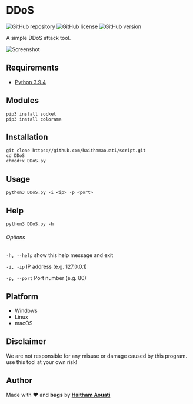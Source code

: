 # DDoS

![GitHub repository](https://img.shields.io/badge/haithamaouati-DDoS-blue?style=flat-square&logo=github)
![GitHub license](https://img.shields.io/github/license/haithamaouati/DDoS?style=flat-square)
![GitHub version](https://img.shields.io/badge/version-1.0-yellow?style=flat-square)

A simple DDoS attack tool.

![Screenshot](https://raw.githubusercontent.com/haithamaouati/DDoS/main/screenshot.PNG?raw=true "Optional title")

Requirements
----
* [Python 3.9.4](https://www.python.org)

Modules
----
    pip3 install socket
    pip3 install colorama
    
Installation
----
    git clone https://github.com/haithamaouati/script.git
    cd DDoS
    chmod+x DDoS.py
    
Usage
----
    python3 DDoS.py -i <ip> -p <port>
    
Help
----
    python3 DDoS.py -h
    
###### Options
`-h, --help`
show this help message and exit

`-i, -ip`
IP address (e.g. 127.0.0.1)

`-p, --port`
Port number (e.g. 80)

Platform
----
* Windows
* Linux
* macOS

Disclaimer
----
We are not responsible for any misuse or damage caused by this program. use this tool at your own risk!

Author
----

Made with ❤️ and **bugs** by [**Haitham Aouati**](https://www.facebook.com/haithamaouati1/)
